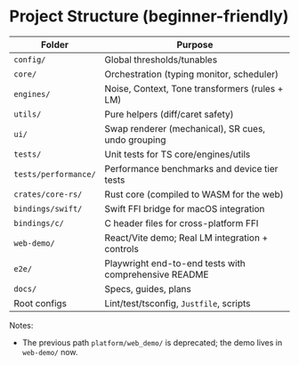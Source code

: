 # Project Structure (beginner-friendly)

| Folder               | Purpose                                               |
| -------------------- | ----------------------------------------------------- |
| `config/`            | Global thresholds/tunables                            |
| `core/`              | Orchestration (typing monitor, scheduler)             |
| `engines/`           | Noise, Context, Tone transformers (rules + LM)        |
| `utils/`             | Pure helpers (diff/caret safety)                      |
| `ui/`                | Swap renderer (mechanical), SR cues, undo grouping    |
| `tests/`             | Unit tests for TS core/engines/utils                  |
| `tests/performance/` | Performance benchmarks and device tier tests          |
| `crates/core-rs/`    | Rust core (compiled to WASM for the web)              |
| `bindings/swift/`    | Swift FFI bridge for macOS integration                |
| `bindings/c/`        | C header files for cross-platform FFI                 |
| `web-demo/`          | React/Vite demo; Real LM integration + controls       |
| `e2e/`               | Playwright end-to-end tests with comprehensive README |
| `docs/`              | Specs, guides, plans                                  |
| Root configs         | Lint/test/tsconfig, `Justfile`, scripts               |

Notes:

- The previous path `platform/web_demo/` is deprecated; the demo lives in `web-demo/` now.
